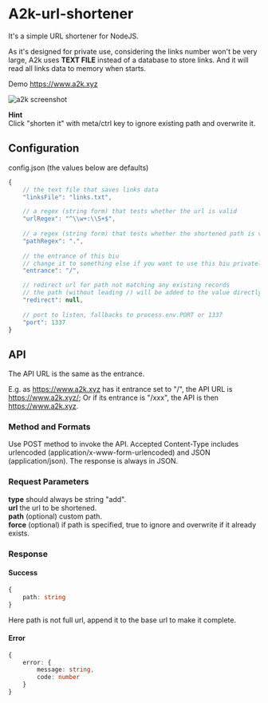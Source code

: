 # A2k-url-shortener

It's a simple URL shortener for NodeJS.

As it's designed for private use, considering the links number won't be very large, A2k uses **TEXT FILE** instead of a database to store links. And it will read all links data to memory when starts.

Demo https://www.a2k.xyz

![a2k screenshot](https://cdn.discordapp.com/attachments/792298559634538529/792510296286822400/unknown.png)

**Hint**  
Click "shorten it" with meta/ctrl key to ignore existing path and overwrite it.

## Configuration

config.json (the values below are defaults)

```javascript
{
    // the text file that saves links data
    "linksFile": "links.txt",

    // a regex (string form) that tests whether the url is valid
    "urlRegex": "^\\w+:\\S+$",
    
    // a regex (string form) that tests whether the shortened path is valid
    "pathRegex": ".",
    
    // the entrance of this biu
    // change it to something else if you want to use this biu privately
    "entrance": "/",

    // redirect url for path not matching any existing records
    // the path (without leading /) will be added to the value directly
    "redirect": null,
    
    // port to listen, fallbacks to process.env.PORT or 1337
    "port": 1337
}
```

## API

The API URL is the same as the entrance.

E.g. as https://www.a2k.xyz has it entrance set to "/", the API URL is https://www.a2k.xyz/; Or if its entrance is "/xxx", the API is then https://www.a2k.xyz.

### Method and Formats

Use POST method to invoke the API. Accepted Content-Type includes urlencoded (application/x-www-form-urlencoded) and JSON (application/json). The response is always in JSON.

### Request Parameters

**type** should always be string "add".  
**url** the url to be shortened.  
**path** (optional) custom path.  
**force** (optional) if path is specified, true to ignore and overwrite if it already exists.  

### Response

#### Success

```typescript
{
    path: string
}
```

Here path is not full url, append it to the base url to make it complete.

#### Error

```typescript
{
    error: {
        message: string,
        code: number
    }
}
```
